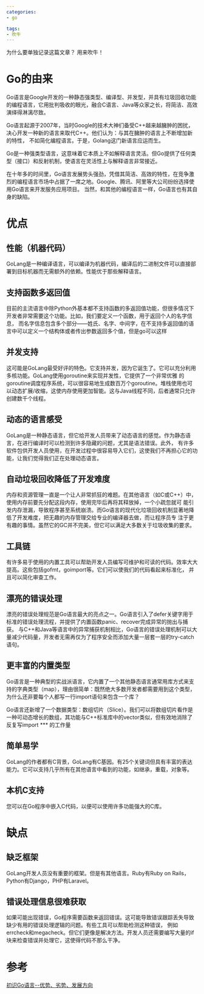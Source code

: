 ```yaml
---
categories:
- go

tags:
- 吹牛
---
```


为什么要单独记录这篇文章？
用来吹牛！

<!--more-->
# Go的由来

Go语言是Google开发的一种静态强类型、编译型、并发型，并具有垃圾回收功能的编程语言，它用批判吸收的眼光，融合C语言、Java等众家之长，将简洁、高效演绎得淋漓尽致。  

Go语言起源于2007年，当时Google的技术大神们备受C++越来越臃肿的困扰，决心开发一种新的语言来取代C++。他们认为：与其在臃肿的语言上不断增加新的特性，
不如简化编程语言。于是，Golang这门新语言应运而生。

Go是一种强类型语言，这意味着它本质上不如解释语言灵活。但Go提供了任何类型（接口）和反射机制，使语言在灵活性上与解释语言非常接近。

在十年多的时间里，Go语言发展势头强劲，凭借其简洁、高效的特性，在竞争激烈的编程语言市场中占据了一席之地。Google、腾讯、阿里等大公司纷纷选择使用Go语言来开发服务应用项目。
当然，和其他的编程语言一样，Go语言也有其自身的缺陷。


# 优点

## 性能（机器代码）
GoLang是一种编译语言，可以编译为机器代码，编译后的二进制文件可以直接部署到目标机器而无需额外的依赖。性能优于那些解释语言。  

## 支持函数多返回值
目前的主流语言中除Python外基本都不支持函数的多返回值功能，但很多情况下开发者非常需要这个功能。比如，我们要定义一个函数，用于返回个人的名字信息，
而名字信息包含多个部分——姓氏、名字、中间字，在不支持多返回值的语言中可以定义一个结构体或者传出参数返回多个值，但是go可以这样

## 并发支持
这可能是GoLang最受好评的特色。它支持并发，因为它诞生了。它可以充分利用多核功能。GoLang使用goroutine来实现并发性，它提供了一个非常优雅
的goroutine调度程序系统，可以很容易地生成数百万个goroutine。堆栈使用也可以动态扩展/收缩，这使内存使用更加智能。这与Java线程不同，后者通常只允许创建数千个线程。

## 动态的语言感受
GoLang是一种静态语言，但它给开发人员带来了动态语言的感觉。作为静态语言，在进行编译时可以检测到许多隐藏的问题，尤其是语法错误。此外，
有许多软件包供开发人员使用，在开发过程中很容易导入它们，这使我们不再担心它的功能，让我们觉得我们正在处理动态语言。

## 自动垃圾回收降低了开发难度
内存和资源管理一直是一个让人非常抓狂的难题。在其他语言（如C或C++）中，使用内存前要先分配这段内存，使用完毕后再将其释放掉，一个小疏忽就可
能引发内存泄漏，导致程序甚至系统崩溃。而Go语言的现代化垃圾回收机制显著地降低了开发难度，把无趣的内存管理交给专业的编译器去做，而让程序员专
注于更有趣的事情。虽然它的GC并不完美，但它可以满足大多数关于垃圾收集的要求。

## 工具链
有许多易于使用的内置工具可以帮助开发人员编写可维护和可读的代码。效率大大提高。这些包括gofmt，goimport等。它们可以使我们的代码看起来标准化，
并且可以简化审查工作。

## 漂亮的错误处理
漂亮的错误处理规范是Go语言最大的亮点之一。Go语言引入了defer关键字用于标准的错误处理流程，并提供了内置函数panic、recover完成异常的抛出与捕获。
与C++和Java等语言中的异常捕获机制相比，Go语言的错误处理机制可以大量减少代码量，开发者无需再仅为了程序安全而添加大量一层套一层的try-catch语句。

## 更丰富的内置类型
Go语言是一种典型的实战派语言，它内置了一个其他静态语言通常用库方式来支持的字典类型（map），理由很简单：既然绝大多数开发者都需要用到这个类型，
为什么还非要每个人都写一行import语句来包含一个库？

Go语言还新增了一个数据类型：数组切片（Slice）。我们可以将数组切片看作是一种可动态增长的数组，其功能与C++标准库中的vector类似，但有效地消除了反复写import *** 的工作量

## 简单易学
GoLang的作者都有C背景，GoLang有C基因。有25个关键词但具有丰富的表达能力。它可以支持几乎所有在其他语言中看到的功能，如继承，重载，对象等。

## 本机C支持
您可以在Go程序中嵌入C代码，以便可以使用许多功能强大的C库。  

# 缺点
## 缺乏框架
GoLang开发人员没有重要的框架。但是有其他语言。Ruby有Ruby on Rails，Python有Django，PHP有Laravel。  

## 错误处理信息很难获取
如果可能出现错误，Go程序需要函数来返回错误。这可能导致错误跟踪丢失导致缺少有用的错误处理逻辑的问题。有些工具可以帮助检测这种错误，
例如errcheck和megacheck。但它们更像是解决方法。开发人员还需要编写大量的if块来检查错误并处理它，这使得代码不那么干净。


# 参考
[初识Go语言--优势、劣势、发展方向](https://blog.csdn.net/weixin_45277161/article/details/115143776)